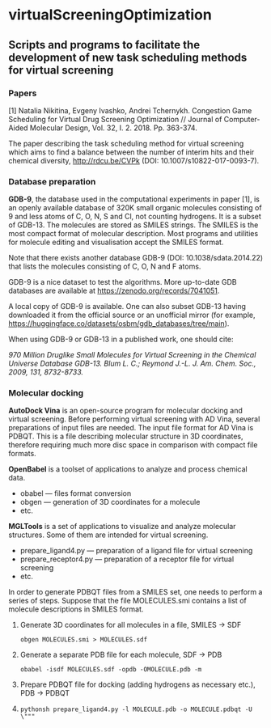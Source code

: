 # virtualScreeningOptimization

## Scripts and programs to facilitate the development of new task scheduling methods for virtual screening

### Papers

[1] Natalia Nikitina, Evgeny Ivashko, Andrei Tchernykh. Congestion Game Scheduling for Virtual Drug Screening Optimization // Journal of Computer-Aided Molecular Design, Vol. 32, I. 2. 2018. Pp. 363-374.

The paper describing the task scheduling method for virtual screening which aims to find a balance between the number of interim hits and their chemical diversity, http://rdcu.be/CVPk (DOI: 10.1007/s10822-017-0093-7).

### Database preparation 

**GDB-9**, the database used in the computational experiments in paper [1], is an openly available database of 320K small organic molecules consisting of 9 and less atoms of C, O, N, S and Cl, not counting hydrogens. It is a subset of GDB-13. The molecules are stored as SMILES strings. The SMILES is the most compact format of molecular description. Most programs and utilities for molecule editing and visualisation accept the SMILES format.

Note that there exists another database GDB-9 (DOI: 10.1038/sdata.2014.22) that lists the molecules consisting of C, O, N and F atoms.

GDB-9 is a nice dataset to test the algorithms. More up-to-date GDB databases are available at https://zenodo.org/records/7041051.

A local copy of GDB-9 is available. One can also subset GDB-13 having downloaded it from the official source or an unofficial mirror (for example, https://huggingface.co/datasets/osbm/gdb_databases/tree/main).

When using GDB-9 or GDB-13 in a published work, one should cite:

_970 Million Druglike Small Molecules for Virtual Screening in the Chemical Universe Database GDB-13. Blum L. C.; Reymond J.-L. J. Am. Chem. Soc., 2009, 131, 8732-8733._

### Molecular docking

**AutoDock Vina** is an open-source program for molecular docking and virtual screening. Before performing virtual screening with AD Vina, several preparations of input files are needed. The input file format for AD Vina is PDBQT. This is a file describing molecular structure in 3D coordinates, therefore requiring much more disc space in comparison with compact file formats. 

**OpenBabel** is a toolset of applications to analyze and process chemical data.

- obabel — files format conversion
- obgen — generation of 3D coordinates for a molecule 
- etc.

**MGLTools** is a set of applications to visualize and analyze molecular structures. Some of them are intended for virtual screening. 

- prepare_ligand4.py — preparation of a ligand file for virtual screening
- prepare_receptor4.py — preparation of a receptor file for virtual screening
- etc.

In order to generate PDBQT files from a SMILES set, one needs to perform a series of steps. Suppose that the file MOLECULES.smi contains a list of molecule descriptions in SMILES format.

1. Generate 3D coordinates for all molecules in a file, SMILES → SDF
   
	`obgen MOLECULES.smi > MOLECULES.sdf`
3. Generate a separate PDB file for each molecule, SDF → PDB
   
	`obabel -isdf MOLECULES.sdf -opdb -OMOLECULE.pdb -m`
5. Prepare PDBQT file for docking (adding hydrogens as necessary etc.), PDB → PDBQT
6. 
	`pythonsh prepare_ligand4.py -l MOLECULE.pdb -o MOLECULE.pdbqt -U \"""`
